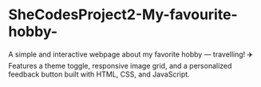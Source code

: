 # SheCodesProject2-My-favourite-hobby-
A simple and interactive webpage about my favorite hobby — travelling! ✈️ Features a theme toggle, responsive image grid, and a personalized feedback button built with HTML, CSS, and JavaScript.
